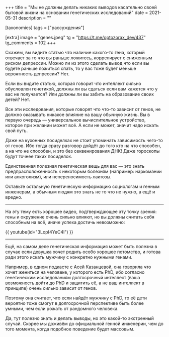 +++
title = "Мы не должны делать никаких выводов касательно своей бытовой жизни на основании генетических исследований"
date = 2021-05-31
description = ""

[taxonomies]
tags = ["рассуждения"]

[extra]
image = "genes.jpeg"
tg = "https://t.me/optozorax_dev/437"
tg_comments = 102
+++

Скажем, вы видите статью что наличие какого-то гена, который отвечает за то что вы раньше ложитесь, коррелирует с сниженным риском депрессии. Можно ли из этого сделать вывод что если вы будете раньше ложиться спать, то у вас тоже будет меньше вероятность депрессии? Нет.

Если вы видите статью, которая говорит что интеллект сильно обусловлен генетикой, должны ли вы сдаться если вам кажется что у вас не получается? Или должны ли вы забить на образование своих детей? Нет.

Все эти исследования, которые говорят что что-то зависит от генов, не должно оказывать никакое влияние на вашу обычную жизнь. Вы в первую очередь — универсальное вычислительное устройство, которое при желании может всё. А если не может, значит надо искать свой путь.

Даже на кухонных посиделках не стоит упоминать зависимость чего-то от генов. Ибо тогда сразу разговор дойдёт до того кто на что способен, а на что не способен, и это без секвенирования ДНК! Даже гороскопы будут точнее таких посиделок.

Единственная полезная генетическая вещь для вас — это знать предпрасположенность к некоторым болезням (например: наркомании или алкоголизм), или непереносимость лактозы.

Оставьте остальную генетическую информацию социологам и генным инженерам, а обычным людям это знать не то что не нужно, а ещё и вредно.

---

На эту тему есть хорошее видео, подтверждающее эту точку зрения: гены и окружение очень сильно влияют, но вы должны считать себя способным на всё, иначе успеха достичь невозможно:

{{ youtube(id="3LopI4YeC4I") }}

---

Ещё, на самом деле генетическая информация может быть полезна в случае если девушка хочет родить особо хорошее потомство, и готова ради этого искать мужчину с конкретно нужными генами.

Например, в одном подкасте с Асей Казанцевой, она говорила что хочет жениться на человеке, у которого есть PhD, ибо согласно генетическим исследованиям долгосрочный интеллект (ваша возможность дойти до PhD и защитить её, а не ваш интеллект в принципе) очень сильно зависит от генов.

Поэтому она считает, что если найдёт мужчину с PhD, то её дети вероятно тоже смогут в долгосрочной перспективе быть более умными, чем если рожать от рандомного человека.

Да, тут полезно знать и делать выводы, но это какой-то экстренный случай. Скорее мы доживём до официальной генной инженерии, чем до того момента, когда подобное поведение будет массовым.